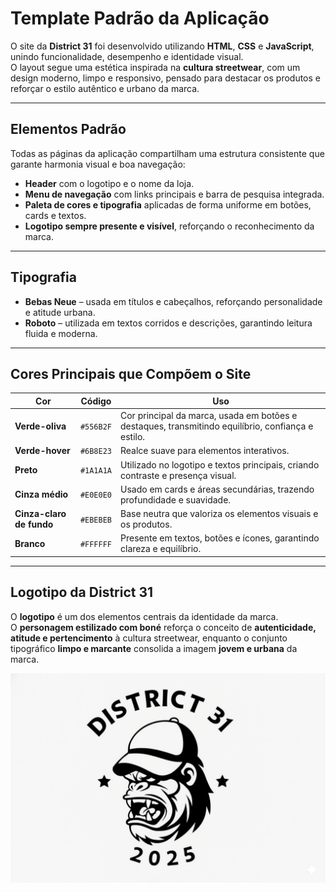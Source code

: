 # Template Padrão da Aplicação 

O site da **District 31** foi desenvolvido utilizando **HTML**, **CSS** e **JavaScript**, unindo funcionalidade, desempenho e identidade visual.  
O layout segue uma estética inspirada na **cultura streetwear**, com um design moderno, limpo e responsivo, pensado para destacar os produtos e reforçar o estilo autêntico e urbano da marca.

---

## Elementos Padrão

Todas as páginas da aplicação compartilham uma estrutura consistente que garante harmonia visual e boa navegação:

- **Header** com o logotipo e o nome da loja.  
- **Menu de navegação** com links principais e barra de pesquisa integrada.  
- **Paleta de cores e tipografia** aplicadas de forma uniforme em botões, cards e textos.  
- **Logotipo sempre presente e visível**, reforçando o reconhecimento da marca.

---

## Tipografia

- **Bebas Neue** – usada em títulos e cabeçalhos, reforçando personalidade e atitude urbana.  
- **Roboto** – utilizada em textos corridos e descrições, garantindo leitura fluida e moderna.  

---

## Cores Principais que Compõem o Site

| Cor | Código | Uso |
|------|---------|-----|
| **Verde-oliva** | `#556B2F` | Cor principal da marca, usada em botões e destaques, transmitindo equilíbrio, confiança e estilo. |
| **Verde-hover** | `#6B8E23` | Realce suave para elementos interativos. |
| **Preto** | `#1A1A1A` | Utilizado no logotipo e textos principais, criando contraste e presença visual. |
| **Cinza médio** | `#E0E0E0` | Usado em cards e áreas secundárias, trazendo profundidade e suavidade. |
| **Cinza-claro de fundo** | `#EBEBEB` | Base neutra que valoriza os elementos visuais e os produtos. |
| **Branco** | `#FFFFFF` | Presente em textos, botões e ícones, garantindo clareza e equilíbrio. |

---

## Logotipo da District 31

O **logotipo** é um dos elementos centrais da identidade da marca.   
O **personagem estilizado com boné** reforça o conceito de **autenticidade, atitude e pertencimento** à cultura streetwear, enquanto o conjunto tipográfico **limpo e marcante** consolida a imagem **jovem e urbana** da marca.

![Logo do projeto](documentos/img/logo1.jpg)



